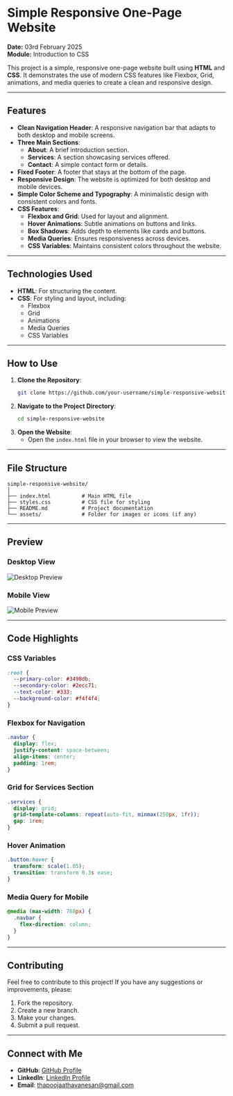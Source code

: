 
# **Simple Responsive One-Page Website**

**Date:** 03rd February 2025  
**Module:** Introduction to CSS  

This project is a simple, responsive one-page website built using **HTML** and **CSS**. It demonstrates the use of modern CSS features like Flexbox, Grid, animations, and media queries to create a clean and responsive design.

---

## **Features**

- **Clean Navigation Header**: A responsive navigation bar that adapts to both desktop and mobile screens.
- **Three Main Sections**:
  - **About**: A brief introduction section.
  - **Services**: A section showcasing services offered.
  - **Contact**: A simple contact form or details.
- **Fixed Footer**: A footer that stays at the bottom of the page.
- **Responsive Design**: The website is optimized for both desktop and mobile devices.
- **Simple Color Scheme and Typography**: A minimalistic design with consistent colors and fonts.
- **CSS Features**:
  - **Flexbox and Grid**: Used for layout and alignment.
  - **Hover Animations**: Subtle animations on buttons and links.
  - **Box Shadows**: Adds depth to elements like cards and buttons.
  - **Media Queries**: Ensures responsiveness across devices.
  - **CSS Variables**: Maintains consistent colors throughout the website.

---

## **Technologies Used**

- **HTML**: For structuring the content.
- **CSS**: For styling and layout, including:
  - Flexbox
  - Grid
  - Animations
  - Media Queries
  - CSS Variables

---

## **How to Use**

1. **Clone the Repository**:
   ```bash
   git clone https://github.com/your-username/simple-responsive-website.git
   ```
2. **Navigate to the Project Directory**:
   ```bash
   cd simple-responsive-website
   ```
3. **Open the Website**:
   - Open the `index.html` file in your browser to view the website.

---

## **File Structure**

```
simple-responsive-website/
│
├── index.html          # Main HTML file
├── styles.css          # CSS file for styling
├── README.md           # Project documentation
└── assets/             # Folder for images or icons (if any)
```

---

## **Preview**

### Desktop View
![Desktop Preview](assets/desktop-preview.png) <!-- Add a screenshot if available -->

### Mobile View
![Mobile Preview](assets/mobile-preview.png) <!-- Add a screenshot if available -->

---

## **Code Highlights**

### **CSS Variables**
```css
:root {
  --primary-color: #3498db;
  --secondary-color: #2ecc71;
  --text-color: #333;
  --background-color: #f4f4f4;
}
```

### **Flexbox for Navigation**
```css
.navbar {
  display: flex;
  justify-content: space-between;
  align-items: center;
  padding: 1rem;
}
```

### **Grid for Services Section**
```css
.services {
  display: grid;
  grid-template-columns: repeat(auto-fit, minmax(250px, 1fr));
  gap: 1rem;
}
```

### **Hover Animation**
```css
.button:hover {
  transform: scale(1.05);
  transition: transform 0.3s ease;
}
```

### **Media Query for Mobile**
```css
@media (max-width: 768px) {
  .navbar {
    flex-direction: column;
  }
}
```

---

## **Contributing**

Feel free to contribute to this project! If you have any suggestions or improvements, please:
1. Fork the repository.
2. Create a new branch.
3. Make your changes.
4. Submit a pull request.

---


## **Connect with Me**

- **GitHub**: [GitHub Profile](https://github.com/thapoojaa)
- **LinkedIn**: [LinkedIn Profile](https://linkedin.com/in/thapoojaa)
- **Email**: thapoojaathavanesan@gmail.com





